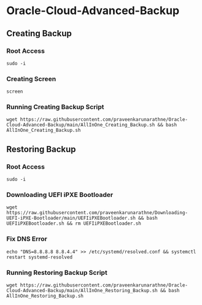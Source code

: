 # Oracle-Cloud-Advanced-Backup

## Creating Backup

### Root Access

```
sudo -i
```

### Creating Screen

```
screen
```

### Running Creating Backup Script

```
wget https://raw.githubusercontent.com/praveenkarunarathne/Oracle-Cloud-Advanced-Backup/main/AllInOne_Creating_Backup.sh && bash AllInOne_Creating_Backup.sh
```

## Restoring Backup

### Root Access

```
sudo -i
```

### Downloading UEFI iPXE Bootloader

```
wget https://raw.githubusercontent.com/praveenkarunarathne/Downloading-UEFI-iPXE-Bootloader/main/UEFIiPXEBootloader.sh && bash UEFIiPXEBootloader.sh && rm UEFIiPXEBootloader.sh
```

### Fix DNS Error

```
echo "DNS=8.8.8.8 8.8.4.4" >> /etc/systemd/resolved.conf && systemctl restart systemd-resolved
```

### Running Restoring Backup Script

```
wget https://raw.githubusercontent.com/praveenkarunarathne/Oracle-Cloud-Advanced-Backup/main/AllInOne_Restoring_Backup.sh && bash AllInOne_Restoring_Backup.sh
```
